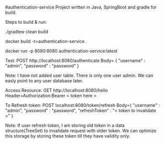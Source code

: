 #authentication-service Project written in Java, SpringBoot and gradle for build.

Steps to build & run:

./gradlew clean build

docker build -t=authentication-service .

docker run -p 8080:8080 authentication-service:latest


Test:
POST http://localhost:8080/authenticate
Body=
{
    "username" : "admin",
    "password" : "password"
}

Note: I have not added user table. There is only one user admin. We can easly point to any user database later.

Access Resource:
GET http://localhost:8080/hello
Header=Authorization:Bearer < token here >


To Refresh token:
POST localhost:8080/token/refresh
Body={
    "username" : "admin",
    "password" : "password",
    "refreshToken" : "< token to invalidate >"
}


Note: If user refresh token, I am storing old token in a data structure(TreeSet) to invalidate request with older token. We can optimize this storage by storing these token till they have validity only.